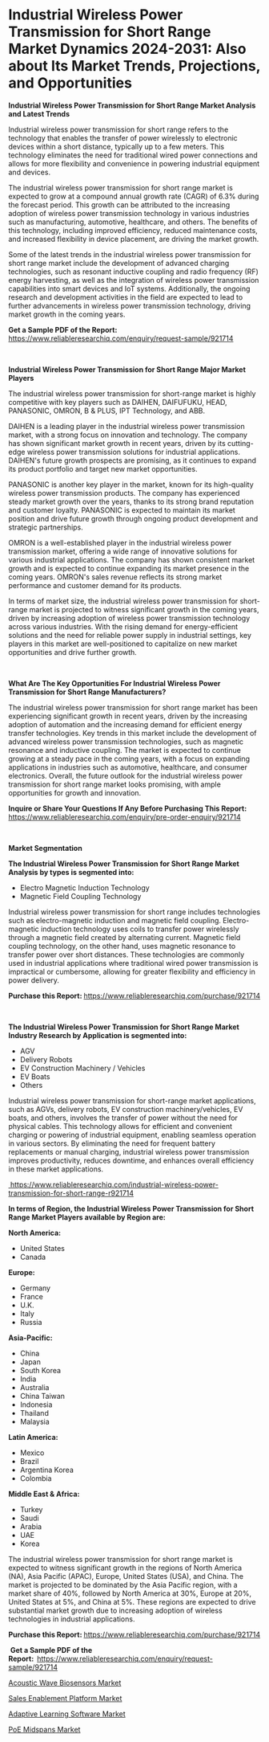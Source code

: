 <p><h1>Industrial Wireless Power Transmission for Short Range Market Dynamics 2024-2031: Also about Its Market Trends, Projections, and Opportunities</h1></p><p><strong>Industrial Wireless Power Transmission for Short Range Market Analysis and Latest Trends</strong></p>
<p><p>Industrial wireless power transmission for short range refers to the technology that enables the transfer of power wirelessly to electronic devices within a short distance, typically up to a few meters. This technology eliminates the need for traditional wired power connections and allows for more flexibility and convenience in powering industrial equipment and devices.</p><p>The industrial wireless power transmission for short range market is expected to grow at a compound annual growth rate (CAGR) of 6.3% during the forecast period. This growth can be attributed to the increasing adoption of wireless power transmission technology in various industries such as manufacturing, automotive, healthcare, and others. The benefits of this technology, including improved efficiency, reduced maintenance costs, and increased flexibility in device placement, are driving the market growth.</p><p>Some of the latest trends in the industrial wireless power transmission for short range market include the development of advanced charging technologies, such as resonant inductive coupling and radio frequency (RF) energy harvesting, as well as the integration of wireless power transmission capabilities into smart devices and IoT systems. Additionally, the ongoing research and development activities in the field are expected to lead to further advancements in wireless power transmission technology, driving market growth in the coming years.</p></p>
<p><strong>Get a Sample PDF of the Report:&nbsp;</strong> <a href="https://www.reliableresearchiq.com/enquiry/request-sample/921714">https://www.reliableresearchiq.com/enquiry/request-sample/921714</a></p>
<p>&nbsp;</p>
<p><strong>Industrial Wireless Power Transmission for Short Range Major Market Players</strong></p>
<p><p>The industrial wireless power transmission for short-range market is highly competitive with key players such as DAIHEN, DAIFUFUKU, HEAD, PANASONIC, OMRON, B & PLUS, IPT Technology, and ABB. </p><p>DAIHEN is a leading player in the industrial wireless power transmission market, with a strong focus on innovation and technology. The company has shown significant market growth in recent years, driven by its cutting-edge wireless power transmission solutions for industrial applications. DAIHEN's future growth prospects are promising, as it continues to expand its product portfolio and target new market opportunities.</p><p>PANASONIC is another key player in the market, known for its high-quality wireless power transmission products. The company has experienced steady market growth over the years, thanks to its strong brand reputation and customer loyalty. PANASONIC is expected to maintain its market position and drive future growth through ongoing product development and strategic partnerships.</p><p>OMRON is a well-established player in the industrial wireless power transmission market, offering a wide range of innovative solutions for various industrial applications. The company has shown consistent market growth and is expected to continue expanding its market presence in the coming years. OMRON's sales revenue reflects its strong market performance and customer demand for its products.</p><p>In terms of market size, the industrial wireless power transmission for short-range market is projected to witness significant growth in the coming years, driven by increasing adoption of wireless power transmission technology across various industries. With the rising demand for energy-efficient solutions and the need for reliable power supply in industrial settings, key players in this market are well-positioned to capitalize on new market opportunities and drive further growth.</p></p>
<p>&nbsp;</p>
<p><strong>What Are The Key Opportunities For Industrial Wireless Power Transmission for Short Range Manufacturers?</strong></p>
<p><p>The industrial wireless power transmission for short range market has been experiencing significant growth in recent years, driven by the increasing adoption of automation and the increasing demand for efficient energy transfer technologies. Key trends in this market include the development of advanced wireless power transmission technologies, such as magnetic resonance and inductive coupling. The market is expected to continue growing at a steady pace in the coming years, with a focus on expanding applications in industries such as automotive, healthcare, and consumer electronics. Overall, the future outlook for the industrial wireless power transmission for short range market looks promising, with ample opportunities for growth and innovation.</p></p>
<p><strong>Inquire or Share Your Questions If Any Before Purchasing This Report:</strong> <a href="https://www.reliableresearchiq.com/enquiry/pre-order-enquiry/921714">https://www.reliableresearchiq.com/enquiry/pre-order-enquiry/921714</a></p>
<p>&nbsp;</p>
<p><strong>Market Segmentation</strong></p>
<p><strong>The Industrial Wireless Power Transmission for Short Range Market Analysis by types is segmented into:</strong></p>
<p><ul><li>Electro Magnetic Induction Technology</li><li>Magnetic Field Coupling Technology</li></ul></p>
<p><p>Industrial wireless power transmission for short range includes technologies such as electro-magnetic induction and magnetic field coupling. Electro-magnetic induction technology uses coils to transfer power wirelessly through a magnetic field created by alternating current. Magnetic field coupling technology, on the other hand, uses magnetic resonance to transfer power over short distances. These technologies are commonly used in industrial applications where traditional wired power transmission is impractical or cumbersome, allowing for greater flexibility and efficiency in power delivery.</p></p>
<p><strong>Purchase this Report:&nbsp;</strong><a href="https://www.reliableresearchiq.com/purchase/921714">https://www.reliableresearchiq.com/purchase/921714</a></p>
<p>&nbsp;</p>
<p><strong>The Industrial Wireless Power Transmission for Short Range Market Industry Research by Application is segmented into:</strong></p>
<p><ul><li>AGV</li><li>Delivery Robots</li><li>EV Construction Machinery / Vehicles</li><li>EV Boats</li><li>Others</li></ul></p>
<p><p>Industrial wireless power transmission for short-range market applications, such as AGVs, delivery robots, EV construction machinery/vehicles, EV boats, and others, involves the transfer of power without the need for physical cables. This technology allows for efficient and convenient charging or powering of industrial equipment, enabling seamless operation in various sectors. By eliminating the need for frequent battery replacements or manual charging, industrial wireless power transmission improves productivity, reduces downtime, and enhances overall efficiency in these market applications.</p></p>
<p><a href="https://www.reliableresearchiq.com/industrial-wireless-power-transmission-for-short-range-r921714">&nbsp;https://www.reliableresearchiq.com/industrial-wireless-power-transmission-for-short-range-r921714</a></p>
<p><strong>In terms of Region, the Industrial Wireless Power Transmission for Short Range Market Players available by Region are:</strong></p>
<p>
    <p> <strong> North America: </strong>
        <ul>
            <li>United States</li>
            <li>Canada</li>
        </ul>
        </p> 
    <p> <strong> Europe: </strong>
        <ul>
            <li>Germany</li>
            <li>France</li>
            <li>U.K.</li>
            <li>Italy</li>
            <li>Russia</li>
        </ul>
        </p> 
    <p> <strong> Asia-Pacific: </strong>
        <ul>
            <li>China</li>
            <li>Japan</li>
            <li>South Korea</li>
            <li>India</li>
            <li>Australia</li>
            <li>China Taiwan</li>
            <li>Indonesia</li>
            <li>Thailand</li>
            <li>Malaysia</li>
        </ul>
        </p> 
    <p> <strong> Latin America: </strong>
        <ul>
            <li>Mexico</li>
            <li>Brazil</li>
            <li>Argentina Korea</li>
            <li>Colombia</li>
        </ul>
        </p> 
    <p> <strong> Middle East & Africa: </strong>
        <ul>
            <li>Turkey</li>
            <li>Saudi</li>
            <li>Arabia</li>
            <li>UAE</li>
            <li>Korea</li>
        </ul>
    </p>
    </p>
<p><p>The industrial wireless power transmission for short range market is expected to witness significant growth in the regions of North America (NA), Asia Pacific (APAC), Europe, United States (USA), and China. The market is projected to be dominated by the Asia Pacific region, with a market share of 40%, followed by North America at 30%, Europe at 20%, United States at 5%, and China at 5%. These regions are expected to drive substantial market growth due to increasing adoption of wireless technologies in industrial applications.</p></p>
<p><strong>Purchase this Report: </strong><a href="https://www.reliableresearchiq.com/purchase/921714">https://www.reliableresearchiq.com/purchase/921714</a></p>
<p>&nbsp;<strong>Get a Sample PDF of the Report:&nbsp;&nbsp;</strong><a href="https://www.reliableresearchiq.com/enquiry/request-sample/921714">https://www.reliableresearchiq.com/enquiry/request-sample/921714</a></p>
<p><strong></strong></p>
<p><p><a href="https://medium.com/@marthawweekley82024/acoustic-wave-biosensors-market-investigation-industry-evolution-and-forecast-till-2031-72966b916ca7">Acoustic Wave Biosensors Market</a></p><p><a href="https://github.com/KaliWatsica/Market-Research-Report-List-1/blob/main/sales-enablement-platform-market.md">Sales Enablement Platform Market</a></p><p><a href="https://github.com/cathyMaggio37/Market-Research-Report-List-1/blob/main/adaptive-learning-software-market.md">Adaptive Learning Software Market</a></p><p><a href="https://medium.com/@marthawweekley82024/global-poe-midspans-market-size-share-analysis-by-product-type-by-application-by-region-b1406e18af36">PoE Midspans Market</a></p></p>